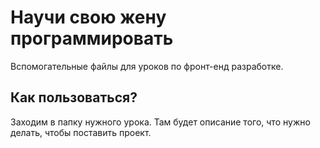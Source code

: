 # Научи свою жену программировать

Вспомогательные файлы для уроков по фронт-енд разработке.

## Как пользоваться?

Заходим в папку нужного урока. Там будет описание того, что нужно делать, чтобы поставить проект.
